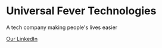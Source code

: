 # Universal Fever Technologies

A tech company making people's lives easier

[Our LinkedIn](https://www.linkedin.com/company/universal-fever-technologies/ "Universal Fever Technologies' LinkedIn Page")
